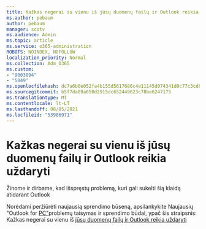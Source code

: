 ```yaml
---
title: Kažkas negerai su vienu iš jūsų duomenų failų ir Outlook reikia uždaryti
ms.author: pebaum
author: pebaum
manager: scotv
ms.audience: Admin
ms.topic: article
ms.service: o365-administration
ROBOTS: NOINDEX, NOFOLLOW
localization_priority: Normal
ms.collection: Adm_O365
ms.custom:
- "9003094"
- "5849"
ms.openlocfilehash: dc7a6b0e052fa4b155d5617686c4e11145d074341d0c77c3cdbe75fd70692567
ms.sourcegitcommit: b5f7da89a650d2915dc652449623c78be6247175
ms.translationtype: MT
ms.contentlocale: lt-LT
ms.lasthandoff: 08/05/2021
ms.locfileid: "53986971"
---
```

# <a name="something-is-wrong-with-one-of-your-data-files-and-outlook-needs-to-close"></a>Kažkas negerai su vienu iš jūsų duomenų failų ir Outlook reikia uždaryti

Žinome ir dirbame, kad išspręstų problemą, kuri gali sukelti šią klaidą atidarant Outlook

Norėdami peržiūrėti naujausią sprendimo būseną, apsilankykite Naujausių "Outlook for [PC"](https://support.microsoft.com/office/ecf61305-f84f-4e13-bb73-95a214ac1230)problemų taisymas ir sprendimo būdai, ypač šis straipsnis: Kažkas negerai su vienu iš [jūsų duomenų failų ir Outlook reikia uždaryti](https://support.microsoft.com/office/a3b59934-2446-4f2a-bd25-58f88188b9b2)
